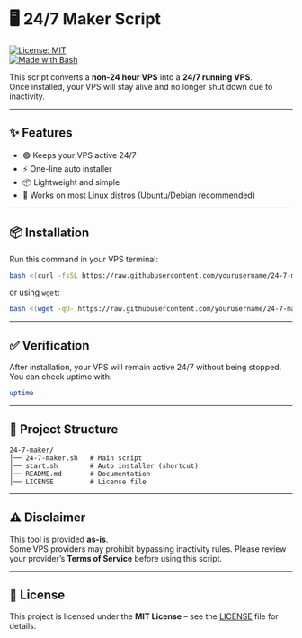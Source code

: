 # 🖥️ 24/7 Maker Script

[![License: MIT](https://img.shields.io/badge/License-MIT-yellow.svg)](https://github.com/yourusername/24-7-maker/blob/main/LICENSE)  
[![Made with Bash](https://img.shields.io/badge/Made%20with-Bash-1f425f.svg)](https://www.gnu.org/software/bash/)

This script converts a **non-24 hour VPS** into a **24/7 running VPS**.  
Once installed, your VPS will stay alive and no longer shut down due to inactivity.  

---

## ✨ Features
- 🟢 Keeps your VPS active 24/7  
- ⚡ One-line auto installer  
- 📦 Lightweight and simple  
- 🐧 Works on most Linux distros (Ubuntu/Debian recommended)  

---

## 📦 Installation

Run this command in your VPS terminal:  

```bash
bash <(curl -fsSL https://raw.githubusercontent.com/yourusername/24-7-maker/main/24-7-maker.sh)
```

or using `wget`:  

```bash
bash <(wget -qO- https://raw.githubusercontent.com/yourusername/24-7-maker/main/24-7-maker.sh)
```

---

## ✅ Verification

After installation, your VPS will remain active 24/7 without being stopped.  
You can check uptime with:  

```bash
uptime
```

---

## 📂 Project Structure

```
24-7-maker/
│── 24-7-maker.sh   # Main script
│── start.sh        # Auto installer (shortcut)
│── README.md       # Documentation
│── LICENSE         # License file
```

---

## ⚠️ Disclaimer

This tool is provided **as-is**.  
Some VPS providers may prohibit bypassing inactivity rules. Please review your provider’s **Terms of Service** before using this script.  

---

## 📜 License

This project is licensed under the **MIT License** – see the [LICENSE](https://github.com/yourusername/24-7-maker/blob/main/LICENSE) file for details.  
